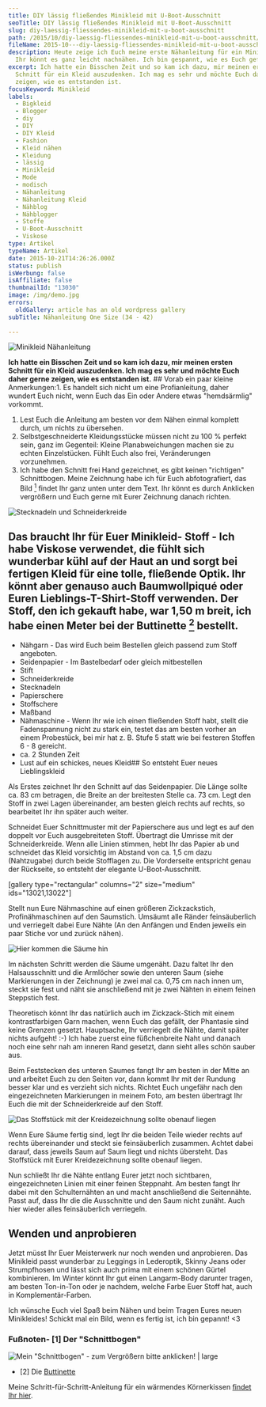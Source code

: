 ```yaml
---
title: DIY lässig fließendes Minikleid mit U-Boot-Ausschnitt
seoTitle: DIY lässig fließendes Minikleid mit U-Boot-Ausschnitt
slug: diy-laessig-fliessendes-minikleid-mit-u-boot-ausschnitt
path: /2015/10/diy-laessig-fliessendes-minikleid-mit-u-boot-ausschnitt/
fileName: 2015-10---diy-laessig-fliessendes-minikleid-mit-u-boot-ausschnitt.md
description: Heute zeige ich Euch meine erste Nähanleitung für ein Minikleid.
  Ihr könnt es ganz leicht nachnähen. Ich bin gespannt, wie es Euch gefällt.
excerpt: Ich hatte ein Bisschen Zeit und so kam ich dazu, mir meinen ersten
  Schnitt für ein Kleid auszudenken. Ich mag es sehr und möchte Euch daher gerne
  zeigen, wie es entstanden ist.
focusKeyword: Minikleid
labels:
  - Bigkleid
  - Blogger
  - diy
  - DIY
  - DIY Kleid
  - Fashion
  - Kleid nähen
  - Kleidung
  - lässig
  - Minikleid
  - Mode
  - modisch
  - Nähanleitung
  - Nähanleitung Kleid
  - Nähblog
  - Nähblogger
  - Stoffe
  - U-Boot-Ausschnitt
  - Viskose
type: Artikel
typeName: Artikel
date: 2015-10-21T14:26:26.000Z
status: publish
isWerbung: false
isAffiliate: false
thumbnailId: "13030"
image: /img/demo.jpg
errors:
  oldGallery: article has an old wordpress gallery
subTitle: Nähanleitung One Size (34 - 42)
  
---
```


![Minikleid Nähanleitung](http://cardamonchai.com/wp-content/uploads/2015/10/Minikleid-Nähanleitung-19-2-640x1038.jpg "Minikleid Nähanleitung")

**Ich hatte ein Bisschen Zeit und so kam ich dazu, mir meinen ersten Schnitt für
ein Kleid auszudenken. Ich mag es sehr und möchte Euch daher gerne zeigen, wie
es entstanden ist.** ## Vorab ein paar kleine Anmerkungen:1. Es handelt sich
nicht um eine Profianleitung, daher wundert Euch nicht, wenn Euch das Ein oder
Andere etwas "hemdsärmlig" vorkommt.

1.  Lest Euch die Anleitung am besten vor dem Nähen einmal komplett durch, um
    nichts zu übersehen.
1.  Selbstgeschneiderte Kleidungsstücke müssen nicht zu 100 % perfekt sein, ganz
    im Gegenteil: Kleine Planabweichungen machen sie zu echten Einzelstücken.
    Fühlt Euch also frei, Veränderungen vorzunehmen.
1.  Ich habe den Schnitt frei Hand gezeichnet, es gibt keinen "richtigen"
    Schnittbogen. Meine Zeichnung habe ich für Euch abfotografiert, das Bild
    [<sup>1</sup>](#1) findet Ihr ganz unten unter dem Text. Ihr könnt es durch
    Anklicken vergrößern und Euch gerne mit Eurer Zeichnung danach richten.

![Stecknadeln und Schneiderkreide](http://cardamonchai.com/wp-content/uploads/2015/10/22170621608_7ef814e580_z-640x427.jpg "Stecknadeln und Schneiderkreide")

## Das braucht Ihr für Euer Minikleid- Stoff - Ich habe Viskose verwendet, die fühlt sich wunderbar kühl auf der Haut an und sorgt bei fertigen Kleid für eine tolle, fließende Optik. Ihr könnt aber genauso auch Baumwollpiqué oder Euren Lieblings-T-Shirt-Stoff verwenden. Der Stoff, den ich gekauft habe, war 1,50 m breit, ich habe einen Meter bei der Buttinette [<sup>2</sup>](#2) bestellt.

- Nähgarn - Das wird Euch beim Bestellen gleich passend zum Stoff angeboten.
- Seidenpapier - Im Bastelbedarf oder gleich mitbestellen
- Stift
- Schneiderkreide
- Stecknadeln
- Papierschere
- Stoffschere
- Maßband
- Nähmaschine - Wenn Ihr wie ich einen fließenden Stoff habt, stellt die
  Fadenspannung nicht zu stark ein, testet das am besten vorher an einem
  Probestück, bei mir hat z. B. Stufe 5 statt wie bei festeren Stoffen 6 - 8
  gereicht.
- ca. 2 Stunden Zeit
- Lust auf ein schickes, neues Kleid## So entsteht Euer neues Lieblingskleid

Als Erstes zeichnet Ihr den Schnitt auf das Seidenpapier. Die Länge sollte ca.
83 cm betragen, die Breite an der breitesten Stelle ca. 73 cm. Legt den Stoff in
zwei Lagen übereinander, am besten gleich rechts auf rechts, so bearbeitet Ihr
ihn später auch weiter.

Schneidet Euer Schnittmuster mit der Papierschere aus und legt es auf den
doppelt vor Euch ausgebreiteten Stoff. Übertragt die Umrisse mit der
Schneiderkreide. Wenn alle Linien stimmen, hebt Ihr das Papier ab und schneidet
das Kleid vorsichtig im Abstand von ca. 1,5 cm dazu (Nahtzugabe) durch beide
Stofflagen zu. Die Vorderseite entspricht genau der Rückseite, so entsteht der
elegante U-Boot-Ausschnitt.

[gallery type="rectangular" columns="2" size="medium" ids="13021,13022"]

Stellt nun Eure Nähmaschine auf einen größeren Zickzackstich, Profinähmaschinen
auf den Saumstich. Umsäumt alle Ränder feinsäuberlich und verriegelt dabei Eure
Nähte (An den Anfängen und Enden jeweils ein paar Stiche vor und zurück nähen).

![Hier kommen die Säume hin](http://cardamonchai.com/wp-content/uploads/2015/10/21735559864_4129d12356_z-640x640.jpg "[ ](/wp-content/uploads/2015/10/21735559864_4129d12356_z.jpg)  Hier kommen die Säume hin")

Im nächsten Schritt werden die Säume umgenäht. Dazu faltet Ihr den
Halsausschnitt und die Armlöcher sowie den unteren Saum (siehe Markierungen in
der Zeichnung) je zwei mal ca. 0,75 cm nach innen um, steckt sie fest und näht
sie anschließend mit je zwei Nähten in einem feinen Steppstich fest.

Theoretisch könnt Ihr das natürlich auch im Zickzack-Stich mit einem
kontrastfarbigen Garn machen, wenn Euch das gefällt, der Phantasie sind keine
Grenzen gesetzt. Hauptsache, Ihr verriegelt die Nähte, damit später nichts
aufgeht! :-) Ich habe zuerst eine füßchenbreite Naht und danach noch eine sehr
nah am inneren Rand gesetzt, dann sieht alles schön sauber aus.

Beim Feststecken des unteren Saumes fangt Ihr am besten in der Mitte an und
arbeitet Euch zu den Seiten vor, dann kommt Ihr mit der Rundung besser klar und
es verzieht sich nichts. Richtet Euch ungefähr nach den eingezeichneten
Markierungen in meinem Foto, am besten übertragt Ihr Euch die mit der
Schneiderkreide auf den Stoff.

![Das Stoffstück mit der Kreidezeichnung sollte obenauf liegen](http://cardamonchai.com/wp-content/uploads/2015/10/22369023911_661039e377_z-640x427.jpg "Das Stoffstück mit der Kreidezeichnung sollte obenauf liegen")

Wenn Eure Säume fertig sind, legt Ihr die beiden Teile wieder rechts auf rechts
übereinander und steckt sie feinsäuberlich zusammen. Achtet dabei darauf, dass
jeweils Saum auf Saum liegt und nichts übersteht. Das Stoffstück mit Eurer
Kreidezeichnung sollte obenauf liegen.

Nun schließt Ihr die Nähte entlang Eurer jetzt noch sichtbaren, eingezeichneten
Linien mit einer feinen Steppnaht. Am besten fangt Ihr dabei mit den
Schulternähten an und macht anschließend die Seitennähte. Passt auf, dass Ihr
die die Ausschnitte und den Saum nicht zunäht. Auch hier wieder alles
feinsäuberlich verriegeln.

## Wenden und anprobieren

Jetzt müsst Ihr Euer Meisterwerk nur noch wenden und anprobieren. Das Minikleid
passt wunderbar zu Leggings in Lederoptik, Skinny Jeans oder Strumpfhosen und
lässt sich auch prima mit einem schönen Gürtel kombinieren. Im Winter könnt Ihr
gut einen Langarm-Body darunter tragen, am besten Ton-in-Ton oder je nachdem,
welche Farbe Euer Stoff hat, auch in Komplementär-Farben.

Ich wünsche Euch viel Spaß beim Nähen und beim Tragen Eures neuen Minikleides!
Schickt mal ein Bild, wenn es fertig ist, ich bin gepannt! &lt;3

### Fußnoten- [1] Der "Schnittbogen"

![Mein "Schnittbogen" - zum Vergrößern bitte anklicken! | large](http://cardamonchai.com/wp-content/uploads/2015/10/Minikleid-Nähanleitung-17-800x800.jpg '[ ](/wp-content/uploads/2015/10/Minikleid-Nähanleitung-17.jpg)  Mein "Schnittbogen" - zum Vergrößern bitte anklicken!')

- [2] Die [Buttinette](https://basteln-de.buttinette.com/shop/start)

Meine Schritt-für-Schritt-Anleitung für ein wärmendes Körnerkissen
[findet Ihr hier](/2015/09/diy-koernerkissen-naehanleitung/).

  